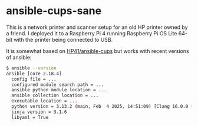 # ansible-cups-sane

This is a network printer and scanner setup for an old HP printer owned by a
friend. I deployed it to a Raspberry Pi 4 running Raspberry Pi OS Lite 64-bit
with the printer being connected to USB.

It is somewhat based on [HP41/ansible-cups](https://github.com/HP41/ansible-cups/)
but works with recent versions of ansible:

```sh
$ ansible --version
ansible [core 2.18.4]
  config file = ...
  configured module search path = ...
  ansible python module location = ...
  ansible collection location = ...
  executable location = ...
  python version = 3.13.2 (main, Feb  4 2025, 14:51:09) [Clang 16.0.0 (clang-1600.0.26.6)] (...)
  jinja version = 3.1.6
  libyaml = True
```
